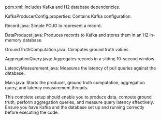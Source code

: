 pom.xml: 
Includes Kafka and H2 database dependencies.

KafkaProducerConfig.properties: 
Contains Kafka configuration.

Record.java: 
Simple POJO to represent a record.

DataProducer.java: 
Produces records to Kafka and stores them in an H2 in-memory database.

GroundTruthComputation.java: 
Computes ground truth values.

AggregationQuery.java: 
Aggregates records in a sliding 10-second window.

LatencyMeasurement.java: 
Measures the latency of pull queries against the database.

Main.java: 
Starts the producer, ground truth computation, aggregation query, and latency measurement threads.

This complete setup should enable you to produce data, compute ground truth, perform aggregation queries, and measure query latency effectively. Ensure you have Kafka and the database set up and running correctly before executing the code.
